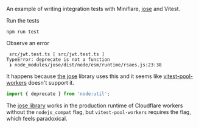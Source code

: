 An example of writing integration tests with Miniflare, [jose](https://github.com/panva/jose) and Vitest.


Run the tests
```
npm run test
```

Observe an error

```
 src/jwt.test.ts [ src/jwt.test.ts ]
TypeError: deprecate is not a function
 ❯ node_modules/jose/dist/node/esm/runtime/rsaes.js:23:38
```

It happens because [the jose](https://github.com/panva/jose) library uses this and it seems like [vitest-pool-workers](https://github.com/mrbbot/vitest-pool-workers-prerelease-getting-started) doesn't support it.

```ts
import { deprecate } from 'node:util';
```

The [jose library](https://github.com/panva/jose) works in the production runtime of Cloudflare workers without the `nodejs_compat` flag, but `vitest-pool-workers` requires the flag, which feels paradoxical.
